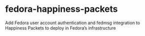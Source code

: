 # fedora-happiness-packets

Add Fedora user account authentication and fedmsg integration to Happiness Packets to deploy in Fedora’s infrastructure